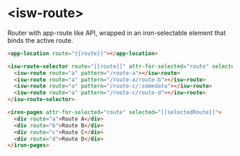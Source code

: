 # \<isw-route\>

Router with app-route like API, wrapped in an iron-selectable element that binds the active route.

```html
<app-location route="{{route}}"></app-location>

<isw-route-selector route="[[route]]" attr-for-selected="route" selected="{{selectedRoute}}" data="{{data}}">
  <isw-route route="a" pattern="/route-a"></isw-route>
  <isw-route route="a" pattern="/route-a/route-b"></isw-route>
  <isw-route route="a" pattern="/route-c/:somedata"></isw-route>
  <isw-route route="a" pattern="/route-c/route-d"></isw-route>
</isw-route-selector>

<iron-pages attr-for-selected="route" selected="[[selectedRoute]]">
  <div route="a">Route A</div>
  <div route="b">Route B</div>
  <div route="c">Route C</div>
  <div route="d">Route D</div>
</iron-pages>
```
